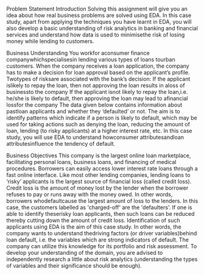Problem Statement
Introduction
Solving this assignment will give you an idea about how real business problems are solved using EDA. In this case study, apart from applying the techniques you have learnt in EDA, you will also develop a basic understanding of risk analytics in banking and financial services and understand how data is used to minimisethe risk of losing money while lending to customers.

Business Understanding
You workfor aconsumer finance companywhichspecialisesin lending various types of loans tourban customers. When the company receives a loan application, the company has to make a decision for loan approval based on the applicant’s profile. Twotypes of risksare associated with the bank’s decision:
If the applicant islikely to repay the loan, then not approving the loan results in aloss of businessto the company
If the applicant isnot likely to repay the loan,i.e. he/she is likely to default, then approving the loan may lead to afinancial lossfor the company
The data given below contains information about pastloan applicants and whether they ‘defaulted’ or not. The aim is to identify patterns which indicate if a person is likely to default, which may be used for taking actions such as denying the loan, reducing the amount of loan, lending (to risky applicants) at a higher interest rate, etc.
In this case study, you will use EDA to understand howconsumer attributesandloan attributesinfluence the tendency of default.

Business Objectives
This company is the largest online loan marketplace, facilitating personal loans, business loans, and financing of medical procedures. Borrowers can easily access lower interest rate loans through a fast online interface.
Like most other lending companies, lending loans to ‘risky’ applicants is the largest source of financial loss (called credit loss). Credit loss is the amount of money lost by the lender when the borrower refuses to pay or runs away with the money owed. In other words, borrowers whodefaultcause the largest amount of loss to the lenders. In this case, the customers labelled as 'charged-off' are the 'defaulters'.
If one is able to identify theserisky loan applicants, then such loans can be reduced thereby cutting down the amount of credit loss. Identification of such applicants using EDA is the aim of this case study.
In other words, the company wants to understand thedriving factors (or driver variables)behind loan default, i.e. the variables which are strong indicators of default. The company can utilize this knowledge for its portfolio and risk assessment.
To develop your understanding of the domain, you are advised to independently research a little about risk analytics (understanding the types of variables and their significance should be enough).
